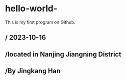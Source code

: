 # hello-world-
This is my first program on Github.
## / 2023-10-16 
## /located in Nanjing Jiangning District
## /By Jingkang Han
